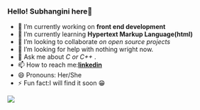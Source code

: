  ### Hello! Subhangini here👋
- 🔭 I’m currently working on **front end development**
- 🌱 I’m currently learning **Hypertext Markup Language(html)**
- 👯 I’m looking to collaborate *on open source projects* 
- 🤔 I’m looking for help with nothing wright now.
- 💬 Ask me about *C or C++* .
- 📫 How to reach me:[**linkedin**](https://www.linkedin.com/in/subhangini-b819011b9/)
- 😄 Pronouns: Her/She
- ⚡ Fun fact:I will find it soon 😁
<img src="https://github-readme-stats.vercel.app/api?username=Subhangini&&show_icons=true&title_color=ffffff&icon_color=bb2acf&text_color=daf7dc&bg_color=151515">
